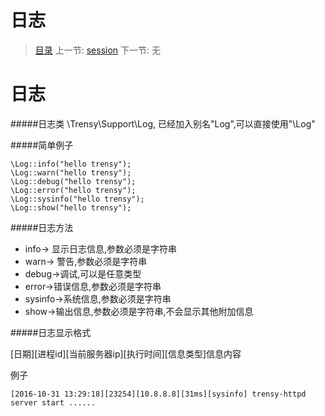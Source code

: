 #  日志

   > [目录](<index.md>)
   > 上一节: [session](2.9.md)
   > 下一节: 无


   日志
========
#####日志类 \Trensy\Support\Log, 已经加入别名"Log",可以直接使用"\Log"

#####简单例子

```
\Log::info("hello trensy");
\Log::warn("hello trensy");
\Log::debug("hello trensy");
\Log::error("hello trensy");
\Log::sysinfo("hello trensy");
\Log::show("hello trensy");
```

#####日志方法

- info-> 显示日志信息,参数必须是字符串
- warn-> 警告,参数必须是字符串
- debug->调试,可以是任意类型
- error->错误信息,参数必须是字符串
- sysinfo->系统信息,参数必须是字符串
- show->输出信息,参数必须是字符串,不会显示其他附加信息

#####日志显示格式

[日期][进程id][当前服务器ip][执行时间][信息类型]信息内容

例子

```
[2016-10-31 13:29:18][23254][10.8.8.8][31ms][sysinfo] trensy-httpd server start ......
```

